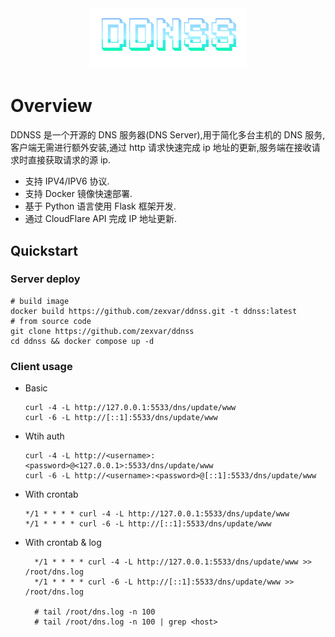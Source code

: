 <div align=center>
   <img src="logo.png" width=50% alt="DDNS Server">
</div>

# Overview

DDNSS 是一个开源的 DNS 服务器(DNS Server),用于简化多台主机的 DNS 服务,客户端无需进行额外安装,通过 http 请求快速完成 ip 地址的更新,服务端在接收请求时直接获取请求的源 ip.

- 支持 IPV4/IPV6 协议.
- 支持 Docker 镜像快速部署.
- 基于 Python 语言使用 Flask 框架开发.
- 通过 CloudFlare API 完成 IP 地址更新.

## Quickstart

### Server deploy

```shell
# build image
docker build https://github.com/zexvar/ddnss.git -t ddnss:latest
# from source code
git clone https://github.com/zexvar/ddnss
cd ddnss && docker compose up -d
```

### Client usage

- Basic
  ```shell
  curl -4 -L http://127.0.0.1:5533/dns/update/www
  curl -6 -L http://[::1]:5533/dns/update/www
  ```
- Wtih auth

  ```shell
  curl -4 -L http://<username>:<password>@<127.0.0.1>:5533/dns/update/www
  curl -6 -L http://<username>:<password>@[::1]:5533/dns/update/www
  ```

- With crontab

  ```shell
  */1 * * * * curl -4 -L http://127.0.0.1:5533/dns/update/www
  */1 * * * * curl -6 -L http://[::1]:5533/dns/update/www

  ```

- With crontab & log

  ```shell
    */1 * * * * curl -4 -L http://127.0.0.1:5533/dns/update/www >> /root/dns.log
    */1 * * * * curl -6 -L http://[::1]:5533/dns/update/www >> /root/dns.log

    # tail /root/dns.log -n 100
    # tail /root/dns.log -n 100 | grep <host>
  ```
